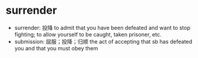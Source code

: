 # surrender

- surrender: 投降 to admit that you have been defeated and want to stop fighting; to allow yourself to be caught, taken prisoner, etc.
- submission: 屈服；投降；归顺 the act of accepting that sb has defeated you and that you must obey them

